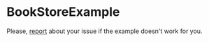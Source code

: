 # BookStoreExample

Please, [report](https://github.com/xtrmstep/BookStoreExample/issues/new) about your issue if the example doesn't work for you. 
